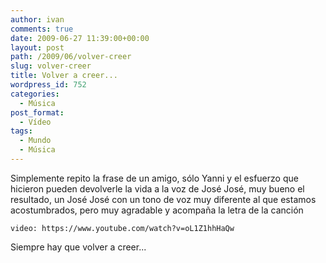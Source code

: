 ```yaml
---
author: ivan
comments: true
date: 2009-06-27 11:39:00+00:00
layout: post
path: /2009/06/volver-creer
slug: volver-creer
title: Volver a creer...
wordpress_id: 752
categories:
  - Música
post_format:
  - Vídeo
tags:
  - Mundo
  - Música
---
```


Simplemente repito la frase de un amigo, sólo Yanni y el esfuerzo que hicieron pueden devolverle la vida a la voz de José José, muy bueno el resultado, un José José con un tono de voz muy diferente al que estamos acostumbrados, pero muy agradable y acompaña la letra de la canción

`video: https://www.youtube.com/watch?v=oL1Z1hhHaQw`

Siempre hay que volver a creer...
